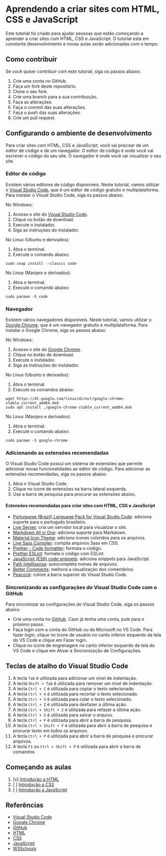 # Aprendendo a criar sites com HTML, CSS e JavaScript

Este tutorial foi criado para ajudar pessoas que estão começando a aprender a criar sites com HTML, CSS e JavaScript. O tutorial está em constante desenvolvimento e novas aulas serão adicionadas com o tempo. 

## Como contribuir

Se você quiser contribuir com este tutorial, siga os passos abaixo:

1. Crie uma conta no GitHub.
2. Faça um fork deste repositório.
3. Clone o seu fork.
4. Crie uma branch para a sua contribuição.
5. Faça as alterações.
6. Faça o commit das suas alterações.
7. Faça o push das suas alterações.
8. Crie um pull request.

## Configurando o ambiente de desenvolvimento

Para criar sites com HTML, CSS e JavaScript, você vai precisar de um editor de código e de um navegador. O editor de código é onde você vai escrever o código do seu site. O navegador é onde você vai visualizar o seu site.

### Editor de código

Existem vários editores de código disponíveis. Neste tutorial, vamos utilizar o [Visual Studio Code](https://code.visualstudio.com/), que é um editor de código gratuito e multiplataforma. Para instalar o Visual Studio Code, siga os passos abaixo:

No Windows:

1. Acesse o site do [Visual Studio Code](https://code.visualstudio.com/).
2. Clique no botão de download.
3. Execute o instalador.
4. Siga as instruções do instalador.


No Linux (Ubuntu e derivados):

1. Abra o terminal.
2. Execute o comando abaixo:
```shell
sudo snap install --classic code
```

No Linux (Manjaro e derivados):

1. Abra o terminal.
2. Execute o comando abaixo:
```shell
sudo pacman -S code
```

### Navegador

Existem vários navegadores disponíveis. Neste tutorial, vamos utilizar o [Google Chrome](https://www.google.com/intl/pt-BR/chrome/), que é um navegador gratuito e multiplataforma. Para instalar o Google Chrome, siga os passos abaixo:

No Windows:

1. Acesse o site do [Google Chrome](https://www.google.com/intl/pt-BR/chrome/).
2. Clique no botão de download.
3. Execute o instalador.
4. Siga as instruções do instalador.

No Linux (Ubunto e derivados):

1. Abra o terminal.
2. Execute os comandos abaixo:
```shell
wget https://dl.google.com/linux/direct/google-chrome-stable_current_amd64.deb
sudo apt install ./google-chrome-stable_current_amd64.deb
```

No Linux (Manjaro e derivados):

1. Abra o terminal.
2. Execute o comando abaixo:
```shell
sudo pacman -S google-chrome
```

### Adicionando as extensões recomendadas

O Visual Studio Code possui um sistema de extensões que permite adicionar novas funcionalidades ao editor de código. Para adicionar as extensões recomendadas, siga os passos abaixo:

1. Abra o Visual Studio Code.
2. Clique no ícone de extensões na barra lateral esquerda.
3. Use a barra de pesquisa para procurar as extensões abaixo.

#### Extensões recomendadas para criar sites com HTML, CSS e JavaScript
- [Portuguese (Brazil) Language Pack for Visual Studio Code](https://marketplace.visualstudio.com/items?itemName=MS-CEINTL.vscode-language-pack-pt-BR): adiciona suporte para o português brasileiro.
- [Live Server](https://marketplace.visualstudio.com/items?itemName=ritwickdey.LiveServer): cria um servidor local para visualizar o site.
- [Markdown All in One](https://marketplace.visualstudio.com/items?itemName=yzhang.markdown-all-in-one): adiciona suporte para Markdown.
- [Material Icon Theme](https://marketplace.visualstudio.com/items?itemName=PKief.material-icon-theme): adiciona ícones coloridos para os arquivos.
- [Live Sass Compiler](https://marketplace.visualstudio.com/items?itemName=ritwickdey.live-sass): compila arquivos Sass em CSS.
- [Prettier - Code formatter](https://marketplace.visualstudio.com/items?itemName=esbenp.prettier-vscode): formata o código.
- [Prettier ESLint](https://marketplace.visualstudio.com/items?itemName=rvest.vs-code-prettier-eslint): formata o código com ESLint.
- [JavaScript (ES6) code snippets](https://marketplace.visualstudio.com/items?itemName=xabikos.JavaScriptSnippets): adiciona snippets para JavaScript.
- [Path Intellisense](https://marketplace.visualstudio.com/items?itemName=christian-kohler.path-intellisense): autocompleta nomes de arquivos.
- [Better Comments](https://marketplace.visualstudio.com/items?itemName=aaron-bond.better-comments): melhora a visualização dos comentários.
- [Peacock](https://marketplace.visualstudio.com/items?itemName=johnpapa.vscode-peacock): colore a barra superior do Visual Studio Code.

### Sincronizando as configurações do Visual Studio Code com o GitHub

Para sincronizar as configurações do Visual Studio Code, siga os passos abaixo:

 - Crie uma conta no [GitHub](https://github.com). Caso já tenha uma conta, pule para o próximo passo.
 - Faça login com a conta do GitHub ou da Microsoft no VS Code. Para fazer login, clique no ícone de usuário no canto inferior esquerdo da tela do VS Code e clique em Fazer login.
- Clique no ícone de engrenagem no canto inferior esquerdo da tela do VS Code e clique em Ativar a Sincronização de Configurações.

## Teclas de atalho do Visual Studio Code

1. A tecla `Tab` é utilizada para adicionar um nível de indentação.
2. A tecla `Shift + Tab` é utilizada para remover um nível de indentação.
3. A tecla `Ctrl + C` é utilizada para copiar o texto selecionado.
4. A tecla `Ctrl + X` é utilizada para recortar o texto selecionado.
5. A tecla `Ctrl + V` é utilizada para colar o texto selecionado.
6. A tecla `Ctrl + Z` é utilizada para desfazer a última ação.
7. A tecla `Ctrl + Shift + Z` é utilizada para refazer a última ação.
8. A tecla `Ctrl + S` é utilizada para salvar o arquivo.
9. A tecla `Ctrl + F` é utilizada para abrir a barra de pesquisa.
10. A tecla `Ctrl + Shift + F` é utilizada para abrir a barra de pesquisa e procurar texto em todos os arquivos.
11. A tecla `Ctrl + P` é utilizada para abrir a barra de pesquisa e procurar arquivos.
12. A tecla `F1` ou `Ctrl + Shift + P` é utilizada para abrir a barra de comandos.

## Começando as aulas

1. [x] [Introdução a HTML](HTML.md)
2. [ ] [Introdução a CSS](CSS.md)
3. [ ] [Introdução a JavaScript](JavaScript.md)


## Referências

- [Visual Studio Code](https://code.visualstudio.com/)
- [Google Chrome](https://www.google.com/intl/pt-BR/chrome/)
- [GitHub](https://github.com)
- [HTML](https://developer.mozilla.org/pt-BR/docs/Web/HTML)
- [CSS](https://developer.mozilla.org/pt-BR/docs/Web/CSS)
- [JavaScript](https://developer.mozilla.org/pt-BR/docs/Web/JavaScript)
- [W3Schools](https://www.w3schools.com/)